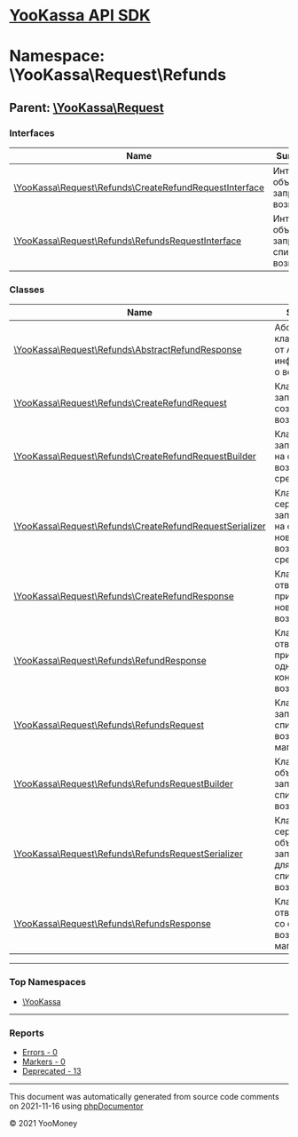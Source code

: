 # [YooKassa API SDK](../home.md)

# Namespace: \YooKassa\Request\Refunds

## Parent: [\YooKassa\Request](../namespaces/yookassa-request.md)

### Interfaces

| Name | Summary |
| ---- | ------- |
| [\YooKassa\Request\Refunds\CreateRefundRequestInterface](../classes/YooKassa-Request-Refunds-CreateRefundRequestInterface.md) | Интерфейс объекта запроса на возврат |
| [\YooKassa\Request\Refunds\RefundsRequestInterface](../classes/YooKassa-Request-Refunds-RefundsRequestInterface.md) | Интерфейс объекта запроса списка возвратов |

### Classes

| Name | Summary |
| ---- | ------- |
| [\YooKassa\Request\Refunds\AbstractRefundResponse](../classes/YooKassa-Request-Refunds-AbstractRefundResponse.md) | Абстрактный класс ответа от API с информацией о возврате |
| [\YooKassa\Request\Refunds\CreateRefundRequest](../classes/YooKassa-Request-Refunds-CreateRefundRequest.md) | Класс объекта запроса для создания возврата |
| [\YooKassa\Request\Refunds\CreateRefundRequestBuilder](../classes/YooKassa-Request-Refunds-CreateRefundRequestBuilder.md) | Класс билдера запросов к API на создание возврата средств |
| [\YooKassa\Request\Refunds\CreateRefundRequestSerializer](../classes/YooKassa-Request-Refunds-CreateRefundRequestSerializer.md) | Класс сериалайзера запросов к API на создание нового возврата средств |
| [\YooKassa\Request\Refunds\CreateRefundResponse](../classes/YooKassa-Request-Refunds-CreateRefundResponse.md) | Класс объекта ответа от API при создании нового возврата |
| [\YooKassa\Request\Refunds\RefundResponse](../classes/YooKassa-Request-Refunds-RefundResponse.md) | Класс объекта ответа от API при запросе одного конкретного возврата |
| [\YooKassa\Request\Refunds\RefundsRequest](../classes/YooKassa-Request-Refunds-RefundsRequest.md) | Класс объекта запроса к API списка возвратов магазина |
| [\YooKassa\Request\Refunds\RefundsRequestBuilder](../classes/YooKassa-Request-Refunds-RefundsRequestBuilder.md) | Класс билдера объектов запросов к API списка возвратов |
| [\YooKassa\Request\Refunds\RefundsRequestSerializer](../classes/YooKassa-Request-Refunds-RefundsRequestSerializer.md) | Класс сериализатора объектов запросов к API для получения списка возвратов |
| [\YooKassa\Request\Refunds\RefundsResponse](../classes/YooKassa-Request-Refunds-RefundsResponse.md) | Класс объекта ответа от API со списком возвратов магазина |

---

### Top Namespaces

* [\YooKassa](../namespaces/yookassa.md)

---

### Reports
* [Errors - 0](../reports/errors.md)
* [Markers - 0](../reports/markers.md)
* [Deprecated - 13](../reports/deprecated.md)

---

This document was automatically generated from source code comments on 2021-11-16 using [phpDocumentor](http://www.phpdoc.org/)

&copy; 2021 YooMoney